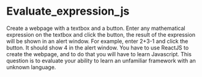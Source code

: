 # Evaluate_expression_js
Create a webpage with a textbox and a button. Enter any mathematical expression on the textbox and click the button, the result of the expression will be shown in an alert window.  For example, enter 2+3-1 and click the button. It should show 4 in the alert window. You have to use ReactJS to create the webpage, and to do that you will have to learn Javascript. This question is to evaluate your ability to learn an unfamiliar framework with an unknown language.
